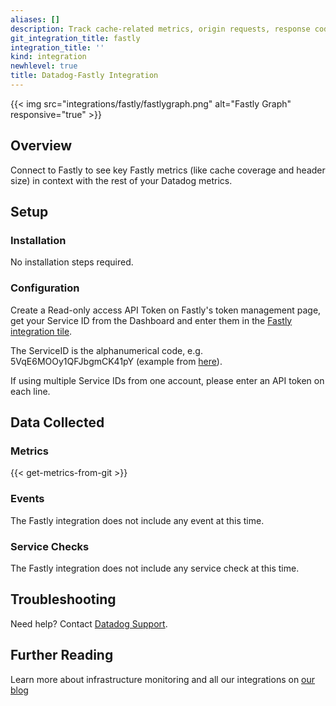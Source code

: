 ```yaml
---
aliases: []
description: Track cache-related metrics, origin requests, response codes, and more.
git_integration_title: fastly
integration_title: ''
kind: integration
newhlevel: true
title: Datadog-Fastly Integration
---
```


{{< img src="integrations/fastly/fastlygraph.png" alt="Fastly Graph" responsive="true" >}}

## Overview

Connect to Fastly to see key Fastly metrics (like cache coverage and header size) in context with the rest of your Datadog metrics.

## Setup
### Installation

No installation steps required.

### Configuration

Create a Read-only access API Token on Fastly's token management page, get your Service ID from the Dashboard and enter them in the [Fastly integration tile](https://app.datadoghq.com/account/settings#integrations/fastly).

<div class="alert alert-info">
The ServiceID is the alphanumerical code, e.g. 5VqE6MOOy1QFJbgmCK41pY (example from <a href="https://docs.fastly.com/api/auth">here</a>).
</div>

If using multiple Service IDs from one account, please enter an API token on each line.

## Data Collected
### Metrics
{{< get-metrics-from-git >}}

### Events
The Fastly integration does not include any event at this time.

### Service Checks
The Fastly integration does not include any service check at this time.

## Troubleshooting
Need help? Contact [Datadog Support](http://docs.datadoghq.com/help/).

## Further Reading
Learn more about infrastructure monitoring and all our integrations on [our blog](https://www.datadoghq.com/blog/)